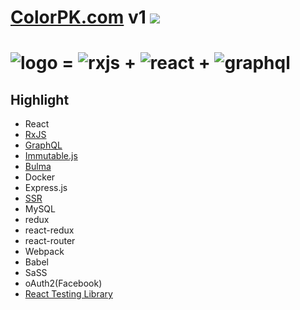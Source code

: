 # [ColorPK.com](http://react.colorpk.com) v1 ![](https://github.com/im6/vp/workflows/build/badge.svg)

# ![logo](https://github.com/zj1926/vp/blob/master/assets/img/logo.png 'colorpk.com') \= ![rxjs](https://github.com/zj1926/vp/blob/master/assets/img/rxjs.png 'RxJS') + ![react](https://github.com/zj1926/vp/blob/master/assets/img/react.png 'react') + ![graphql](https://github.com/zj1926/vp/blob/master/assets/img/graphql.png 'graphql')

## Highlight

- React
- [RxJS](http://reactivex.io/)
- [GraphQL](https://graphql.org/)
- [Immutable.js](https://immutable-js.github.io/immutable-js/)
- [Bulma](https://bulma.io/)
- Docker
- Express.js
- [SSR](https://reactjs.org/docs/react-dom-server.html)
- MySQL
- redux
- react-redux
- react-router
- Webpack
- Babel
- SaSS
- oAuth2(Facebook)
- [React Testing Library](https://testing-library.com/)
